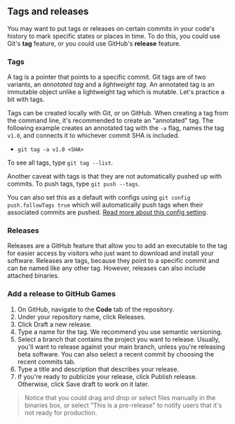 ## Tags and releases

You may want to put tags or releases on certain commits in your code's history to mark specific states or places in time. To do this, you could use Git's **tag** feature, or you could use GitHub's **release** feature.

### Tags

A tag is a pointer that points to a specific commit. Git tags are of two variants, an _annotated tag_ and a _lightweight tag_. An annotated tag is an immutable object unlike a lightweight tag which is mutable. Let's practice a bit with tags.

Tags can be created locally with Git, or on GitHub. When creating a tag from the command line, it's recommended to create an "annotated" tag. The following example creates an annotated tag with the `-a` flag, names the tag `v1.0`, and connects it to whichever commit SHA is included.

- `git tag -a v1.0 <SHA>`

To see all tags, type `git tag --list`.

Another caveat with tags is that they are not automatically pushed up with commits. To push tags, type `git push --tags`.

 You can also set this as a default with configs using `git config push.followTags true` which will automatically push tags when their associated commits are pushed. [Read more about this config setting](https://git-scm.com/docs/git-config/2.4.1#git-config-pushfollowTags).

### Releases

Releases are a GitHub feature that allow you to add an executable to the tag for easier access by visitors who just want to download and install your software. Releases are tags, because they point to a specific commit and can be named like any other tag. However, releases can also include attached binaries.

### Add a release to GitHub Games

1. On GitHub, navigate to the **Code** tab of the repository.
1. Under your repository name, click Releases.
1. Click Draft a new release.
1. Type a name for the tag. We recommend you use semantic versioning.
1. Select a branch that contains the project you want to release. Usually, you'll want to release against your main branch, unless you're releasing beta software. You can also select a recent commit by choosing the recent commits tab.
1. Type a title and description that describes your release.
1. If you're ready to publicize your release, click Publish release. Otherwise, click Save draft to work on it later.

> Notice that you could drag and drop or select files manually in the binaries box, or select "This is a pre-release" to notify users that it's not ready for production.
